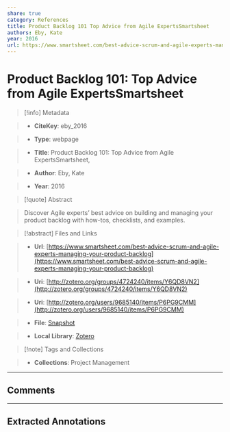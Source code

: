 ```yaml
---
share: true
category: References
title: Product Backlog 101 Top Advice from Agile ExpertsSmartsheet
authors: Eby, Kate
year: 2016
url: https://www.smartsheet.com/best-advice-scrum-and-agile-experts-managing-your-product-backlog
---
```

  
# Product Backlog 101: Top Advice from Agile ExpertsSmartsheet  
  
> [!info] Metadata  
> - **CiteKey**: eby_2016  
> - **Type**: webpage  
> - **Title**: Product Backlog 101: Top Advice from Agile ExpertsSmartsheet,   
> - **Author**: Eby, Kate  
> - **Year**: 2016   
  
> [!quote] Abstract  
> Discover Agile experts’ best advice on building and managing your product backlog with how-tos, checklists, and examples.  
  
> [!abstract] Files and Links  
> - **Url**: [https://www.smartsheet.com/best-advice-scrum-and-agile-experts-managing-your-product-backlog](https://www.smartsheet.com/best-advice-scrum-and-agile-experts-managing-your-product-backlog)  
> - **Uri**: [http://zotero.org/groups/4724240/items/Y6QD8VN2](http://zotero.org/groups/4724240/items/Y6QD8VN2)  
> - **Uri**: [http://zotero.org/users/9685140/items/P6PG9CMM](http://zotero.org/users/9685140/items/P6PG9CMM)  
> - **File**: [Snapshot](file:///Users/jan/Zotero/storage/V6TYK9Z5/best-advice-scrum-and-agile-experts-managing-your-product-backlog.html)  
> - **Local Library**: [Zotero]((zotero://select/library/items/P6PG9CMM))  
  
> [!note] Tags and Collections  
> - **Collections**: Project Management  
  
----  
  
## Comments  
  
  
  
----  
  
## Extracted Annotations  
  
